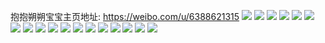 抱抱朔朔宝宝主页地址: https://weibo.com/u/6388621315 
![](https://wx4.sinaimg.cn/mw2000/006Ym0fhly1h8wmk7yfdej31jk2231kx.jpg) 
![](https://wx4.sinaimg.cn/mw2000/006Ym0fhly1h8wmk8mettj31jk223x3i.jpg) 
![](https://wx4.sinaimg.cn/mw2000/006Ym0fhly1h8uaavbpaqj30zo1bjqih.jpg) 
![](https://wx4.sinaimg.cn/mw2000/006Ym0fhly1h8uaannthdj32c03401ej.jpg) 
![](https://wx4.sinaimg.cn/mw2000/006Ym0fhly1h8ua9wvp49j31sc2dsnpd.jpg) 
![](https://wx4.sinaimg.cn/mw2000/006Ym0fhly1h8uaatsmg8j31cr201b29.jpg) 
![](https://wx4.sinaimg.cn/mw2000/006Ym0fhly1h8ua9vcdusj31sc2dsqv5.jpg) 
![](https://wx4.sinaimg.cn/mw2000/006Ym0fhly1h8uaap1b1xj33402c04qq.jpg) 
![](https://wx4.sinaimg.cn/mw2000/006Ym0fhly1h8czqni1bkj31jk2231gy.jpg) 
![](https://wx4.sinaimg.cn/mw2000/006Ym0fhgy1h89pa29gyuj31jk2bcb29.jpg) 
![](https://wx4.sinaimg.cn/mw2000/006Ym0fhgy1h89pa3gi8oj31jk0v9ndu.jpg) 
![](https://wx4.sinaimg.cn/mw2000/006Ym0fhgy1h89pa4i3npj31jk2bchdt.jpg) 
![](https://wx4.sinaimg.cn/mw2000/006Ym0fhgy1h89nsvvjgrj30pm12etme.jpg) 
![](https://wx4.sinaimg.cn/mw2000/006Ym0fhgy1h89nr4wd2cj30sa11p7c1.jpg) 
![](https://wx4.sinaimg.cn/mw2000/006Ym0fhgy1h876bhjw11j32c0340npe.jpg) 
![](https://wx4.sinaimg.cn/mw2000/006Ym0fhgy1h876bfd6bij31g31xgtqj.jpg) 
![](https://wx4.sinaimg.cn/mw2000/006Ym0fhly1h86r8d4hp1j30x70x7dli.jpg) 
![](https://wx4.sinaimg.cn/mw2000/006Ym0fhgy1h867dnzqsdj31fp1wx4qp.jpg) 
